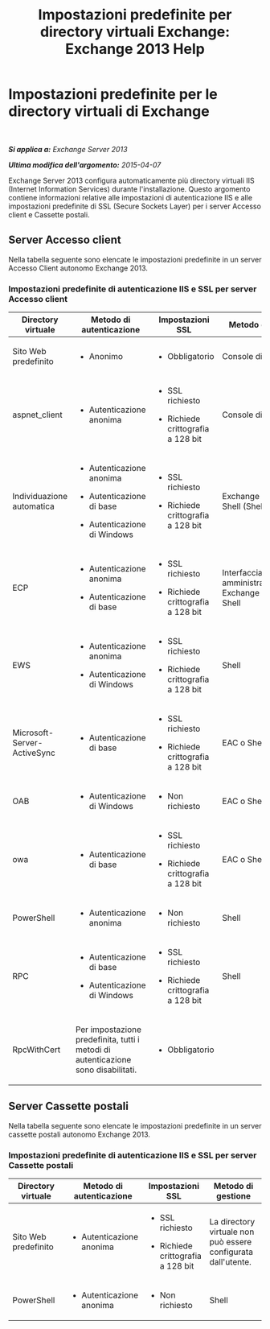 ﻿---
title: 'Impostazioni predefinite per directory virtuali Exchange: Exchange 2013 Help'
TOCTitle: Impostazioni predefinite per le directory virtuali di Exchange
ms:assetid: d2d89ce6-4721-4737-a325-fba5ad9422e0
ms:mtpsurl: https://technet.microsoft.com/it-it/library/Gg247612(v=EXCHG.150)
ms:contentKeyID: 52063099
ms.date: 05/22/2018
mtps_version: v=EXCHG.150
ms.translationtype: MT
---

# Impostazioni predefinite per le directory virtuali di Exchange

 

_**Si applica a:** Exchange Server 2013_

_**Ultima modifica dell'argomento:** 2015-04-07_

Exchange Server 2013 configura automaticamente più directory virtuali IIS (Internet Information Services) durante l'installazione. Questo argomento contiene informazioni relative alle impostazioni di autenticazione IIS e alle impostazioni predefinite di SSL (Secure Sockets Layer) per i server Accesso client e Cassette postali.

## Server Accesso client

Nella tabella seguente sono elencate le impostazioni predefinite in un server Accesso Client autonomo Exchange 2013.

### Impostazioni predefinite di autenticazione IIS e SSL per server Accesso client

<table>
<colgroup>
<col style="width: 25%" />
<col style="width: 25%" />
<col style="width: 25%" />
<col style="width: 25%" />
</colgroup>
<thead>
<tr class="header">
<th>Directory virtuale</th>
<th>Metodo di autenticazione</th>
<th>Impostazioni SSL</th>
<th>Metodo di gestione</th>
</tr>
</thead>
<tbody>
<tr class="odd">
<td><p>Sito Web predefinito</p></td>
<td><ul>
<li><p>Anonimo</p></li>
</ul></td>
<td><ul>
<li><p>Obbligatorio</p></li>
</ul></td>
<td><p>Console di gestione IIS</p></td>
</tr>
<tr class="even">
<td><p>aspnet_client</p></td>
<td><ul>
<li><p>Autenticazione anonima</p></li>
</ul></td>
<td><ul>
<li><p>SSL richiesto</p></li>
<li><p>Richiede crittografia a 128 bit</p></li>
</ul></td>
<td><p>Console di gestione IIS</p></td>
</tr>
<tr class="odd">
<td><p>Individuazione automatica</p></td>
<td><ul>
<li><p>Autenticazione anonima</p></li>
<li><p>Autenticazione di base</p></li>
<li><p>Autenticazione di Windows</p></li>
</ul></td>
<td><ul>
<li><p>SSL richiesto</p></li>
<li><p>Richiede crittografia a 128 bit</p></li>
</ul></td>
<td><p>Exchange Management Shell (Shell)</p></td>
</tr>
<tr class="even">
<td><p>ECP</p></td>
<td><ul>
<li><p>Autenticazione anonima</p></li>
<li><p>Autenticazione di base</p></li>
</ul></td>
<td><ul>
<li><p>SSL richiesto</p></li>
<li><p>Richiede crittografia a 128 bit</p></li>
</ul></td>
<td><p>Interfaccia di amministrazione di Exchange (EAC) o Shell</p></td>
</tr>
<tr class="odd">
<td><p>EWS</p></td>
<td><ul>
<li><p>Autenticazione anonima</p></li>
<li><p>Autenticazione di Windows</p></li>
</ul></td>
<td><ul>
<li><p>SSL richiesto</p></li>
<li><p>Richiede crittografia a 128 bit</p></li>
</ul></td>
<td><p>Shell</p></td>
</tr>
<tr class="even">
<td><p>Microsoft-Server-ActiveSync</p></td>
<td><ul>
<li><p>Autenticazione di base</p></li>
</ul></td>
<td><ul>
<li><p>SSL richiesto</p></li>
<li><p>Richiede crittografia a 128 bit</p></li>
</ul></td>
<td><p>EAC o Shell</p></td>
</tr>
<tr class="odd">
<td><p>OAB</p></td>
<td><ul>
<li><p>Autenticazione di Windows</p></li>
</ul></td>
<td><ul>
<li><p>Non richiesto</p></li>
</ul></td>
<td><p>EAC o Shell</p></td>
</tr>
<tr class="even">
<td><p>owa</p></td>
<td><ul>
<li><p>Autenticazione di base</p></li>
</ul></td>
<td><ul>
<li><p>SSL richiesto</p></li>
<li><p>Richiede crittografia a 128 bit</p></li>
</ul></td>
<td><p>EAC o Shell</p></td>
</tr>
<tr class="odd">
<td><p>PowerShell</p></td>
<td><ul>
<li><p>Autenticazione anonima</p></li>
</ul></td>
<td><ul>
<li><p>Non richiesto</p></li>
</ul></td>
<td><p>Shell</p></td>
</tr>
<tr class="even">
<td><p>RPC</p></td>
<td><ul>
<li><p>Autenticazione di base</p></li>
<li><p>Autenticazione di Windows</p></li>
</ul></td>
<td><ul>
<li><p>SSL richiesto</p></li>
<li><p>Richiede crittografia a 128 bit</p></li>
</ul></td>
<td><p>Shell</p></td>
</tr>
<tr class="odd">
<td><p>RpcWithCert</p></td>
<td><p>Per impostazione predefinita, tutti i metodi di autenticazione sono disabilitati.</p></td>
<td><ul>
<li><p>Obbligatorio</p></li>
</ul></td>
<td><p></p></td>
</tr>
</tbody>
</table>


## Server Cassette postali

Nella tabella seguente sono elencate le impostazioni predefinite in un server cassette postali autonomo Exchange 2013.

### Impostazioni predefinite di autenticazione IIS e SSL per server Cassette postali

<table>
<colgroup>
<col style="width: 25%" />
<col style="width: 25%" />
<col style="width: 25%" />
<col style="width: 25%" />
</colgroup>
<thead>
<tr class="header">
<th>Directory virtuale</th>
<th>Metodo di autenticazione</th>
<th>Impostazioni SSL</th>
<th>Metodo di gestione</th>
</tr>
</thead>
<tbody>
<tr class="odd">
<td><p>Sito Web predefinito</p></td>
<td><ul>
<li><p>Autenticazione anonima</p></li>
</ul></td>
<td><ul>
<li><p>SSL richiesto</p></li>
<li><p>Richiede crittografia a 128 bit</p></li>
</ul></td>
<td><p>La directory virtuale non può essere configurata dall'utente.</p></td>
</tr>
<tr class="even">
<td><p>PowerShell</p></td>
<td><ul>
<li><p>Autenticazione anonima</p></li>
</ul></td>
<td><ul>
<li><p>Non richiesto</p></li>
</ul></td>
<td><p>Shell</p></td>
</tr>
</tbody>
</table>

